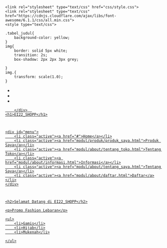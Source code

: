 <!DOCTYPE html>
<html>
<head>
	<meta charset="utf-8">
	<title>EI22_SHOPP</title>

	<link rel="stylesheet" type="text/css" href="css/style.css">
	<link rel="stylesheet" type="text/css" href="https://cdnjs.cloudflare.com/ajax/libs/font-awesome/6.1.1/css/all.min.css">
	<style type="text/css">

	.tabel_judul{
		background-color: yellow;
	}
	img{
		border: solid 5px white;
		transition: 2s;
		box-shadow: 2px 2px 3px grey;
		
	}
	img.{
		transform: scale(1.0);
	}
</style>
</head>
<body>
	<!-- header -->
	<div class ="medsos">
		<div class="container">
			<ul>
				<li><a href="#"><i class="fa-brands fa-facebook-f"></i></li>
				<li><a href="#"><i class="fa-brands fa-instagram"></i></a></li>
				<li><a href="#"><i class="fa-brands fa-yoast"></i></li>
			</ul>
			
		</div>	
	<h1>EI22_SHOPP</h1>



	<div id="menu">
		<li class="active"><a href="#">Home</a></li>
		<li class="active"><a href="modul/produk/produk_saya.html">Produk Saya</a></li>
		<li class="active"><a href="modul/about/tentang_toko.html">Tentang Toko</a></li>
		<li class="active"><a href="modul/about/informasi.html">Informasi</a></li>
		<li class="active"><a href="modul/about/tentang_saya.html">Tentang Saya</a></li>
		<li class="active"><a href="modul/about/daftar.html">Daftar</a></li>
	</div>

	

	<h2>Selamat Datang di EI22_SHOPP</h2>

	<p>Promo Fashion Lebaran</p>

	<ul>
		<li>Gamis</li>
		<li>Hijab</li>
		<li>Mukenah</li>
	
	</ul>
</body>
</html>
